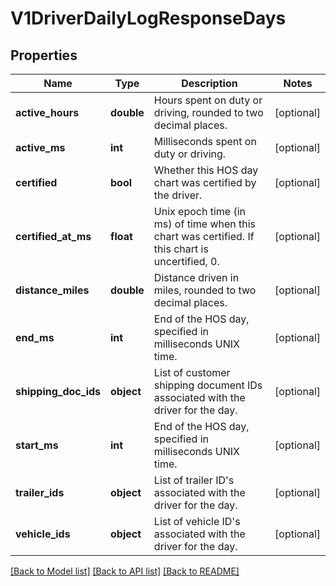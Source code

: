 # V1DriverDailyLogResponseDays

## Properties
Name | Type | Description | Notes
------------ | ------------- | ------------- | -------------
**active_hours** | **double** | Hours spent on duty or driving, rounded to two decimal places. | [optional] 
**active_ms** | **int** | Milliseconds spent on duty or driving. | [optional] 
**certified** | **bool** | Whether this HOS day chart was certified by the driver. | [optional] 
**certified_at_ms** | **float** | Unix epoch time (in ms) of time when this chart was certified. If this chart is uncertified, 0. | [optional] 
**distance_miles** | **double** | Distance driven in miles, rounded to two decimal places. | [optional] 
**end_ms** | **int** | End of the HOS day, specified in milliseconds UNIX time. | [optional] 
**shipping_doc_ids** | **object** | List of customer shipping document IDs associated with the driver for the day. | [optional] 
**start_ms** | **int** | End of the HOS day, specified in milliseconds UNIX time. | [optional] 
**trailer_ids** | **object** | List of trailer ID&#39;s associated with the driver for the day. | [optional] 
**vehicle_ids** | **object** | List of vehicle ID&#39;s associated with the driver for the day. | [optional] 

[[Back to Model list]](../README.md#documentation-for-models) [[Back to API list]](../README.md#documentation-for-api-endpoints) [[Back to README]](../README.md)



